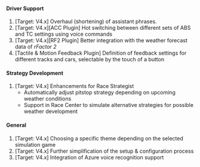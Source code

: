#### Driver Support
  1. [Target: V4.x] Overhaul (shortening) of assistant phrases.
  2. [Target: V4.x][ACC Plugin] Hot switching between different sets of ABS and TC settings using voice commands
  3. [Target: V4.x][RF2 Plugin] Better integration with the weather forecast data of *rFactor 2*
  4. [Tactile & Motion Feedback Plugin] Definition of feedback settings for different tracks and cars, selectable by the touch of a button

#### Strategy Development
  1. [Target: V4.x] Enhancements for Race Strategist
     - Automatically adjust pitstop strategy depending on upcoming weather conditions
	 - Support in Race Center to simulate alternative strategies for possible weather development
  
#### General
  1. [Target: V4.x] Choosing a specific theme depending on the selected simulation game
  2. [Target: V4.x] Further simplification of the setup & configuration process
  3. [Target: V4.x] Integration of Azure voice recognition support